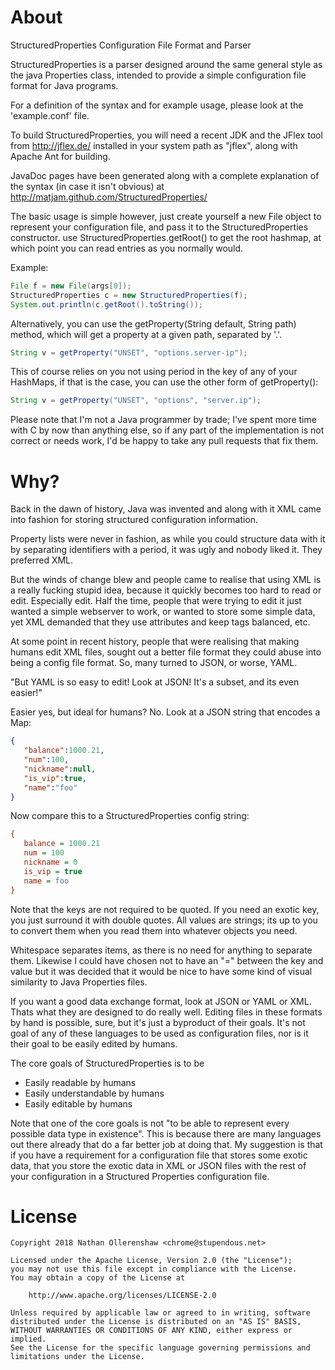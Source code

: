 # About

StructuredProperties Configuration File Format and Parser

StructuredProperties is a parser designed around the same general
style as the java Properties class, intended to provide a simple
configuration file format for Java programs.

For a definition of the syntax and for example usage, please look
at the 'example.conf' file.

To build StructuredProperties, you will need a recent JDK and the
JFlex tool from http://jflex.de/ installed in your system path as
"jflex", along with Apache Ant for building.

JavaDoc pages have been generated along with a complete explanation
of the syntax (in case it isn't obvious) at http://matjam.github.com/StructuredProperties/

The basic usage is simple however, just create yourself a new File 
object to represent your configuration file, and pass it to the 
StructuredProperties constructor. use StructuredProperties.getRoot()
to get the root hashmap, at which point you can read entries as you 
normally would.

Example:

```java
File f = new File(args[0]);
StructuredProperties c = new StructuredProperties(f);
System.out.println(c.getRoot().toString());
```
Alternatively, you can use the getProperty(String default, String path)
method, which will get a property at a given path, separated by '.'.

```java
String v = getProperty("UNSET", "options.server-ip");
```

This of course relies on you not using period in the key of any of
your HashMaps, if that is the case, you can use the other form of
getProperty():

```java
String v = getProperty("UNSET", "options", "server.ip");
```

Please note that I'm not a Java programmer by trade; I've spent more time
with C by now than anything else, so if any part of the implementation
is not correct or needs work, I'd be happy to take any pull requests
that fix them.

# Why?

Back in the dawn of history, Java was invented and along with it XML came into fashion for storing structured configuration information.

Property lists were never in fashion, as while you could structure data with it by separating identifiers with a period, it was ugly and nobody liked it. They preferred XML.

But the winds of change blew and people came to realise that using XML is a really fucking stupid idea, because it quickly becomes too hard to read or edit. Especially edit. Half the time, people that were trying to edit it just wanted a simple webserver to work, or wanted to store some simple data, yet XML demanded that they use attributes and keep tags balanced, etc.

At some point in recent history, people that were realising that making humans edit XML files, sought out a better file format they could abuse into being a config file format. So, many turned to JSON, or worse, YAML.

"But YAML is so easy to edit! Look at JSON! It's a subset, and its even easier!"

Easier yes, but ideal for humans? No. Look at a JSON string that encodes a Map:

```json
{
   "balance":1000.21,
   "num":100,
   "nickname":null,
   "is_vip":true,
   "name":"foo" 
}
```
Now compare this to a StructuredProperties config string:

```ini
{ 
   balance = 1000.21 
   num = 100 
   nickname = 0 
   is_vip = true 
   name = foo 
}
```

Note that the keys are not required to be quoted. If you need an exotic key, you just surround it with double quotes. All values are strings; its up to you to convert them when you read them into whatever objects you need.

Whitespace separates items, as there is no need for anything to separate them. Likewise I could have chosen not to have an "=" between the key and value but it was decided that it would be nice to have some kind of visual similarity to Java Properties files.

If you want a good data exchange format, look at JSON or YAML or XML. Thats what they are designed to do really well. Editing files in these formats by hand is possible, sure, but it's just a byproduct of their goals. It's not goal of any of these languages to be used as configuration files, nor is it their goal to be easily edited by humans.

The core goals of StructuredProperties is to be

* Easily readable by humans
* Easily understandable by humans
* Easily editable by humans

Note that one of the core goals is not "to be able to represent every possible data type in existence". This is because there are many languages out there already that do a far better job at doing that. My suggestion is that if you have a requirement for a configuration file that stores some exotic data, that you store the exotic data in XML or JSON files with the rest of your configuration in a Structured Properties configuration file.

# License

```
Copyright 2018 Nathan Ollerenshaw <chrome@stupendous.net>

Licensed under the Apache License, Version 2.0 (the "License");
you may not use this file except in compliance with the License.
You may obtain a copy of the License at

    http://www.apache.org/licenses/LICENSE-2.0

Unless required by applicable law or agreed to in writing, software
distributed under the License is distributed on an "AS IS" BASIS,
WITHOUT WARRANTIES OR CONDITIONS OF ANY KIND, either express or implied.
See the License for the specific language governing permissions and
limitations under the License.
```